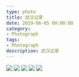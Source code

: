 ```yaml
---
type: photo
title: 武汉记录
date: 2019-06-05 00:00:00
category: 
- Photograph
tags:
- Photograph
description: 武汉记录
---
```


![](http://120.55.88.72:8001/2020/01/29/0263adac53cf5.jpg)
![](http://120.55.88.72:8001/2020/01/29/531d52ca93cc5.jpg)
![](http://120.55.88.72:8001/2020/01/29/45c4651105e5e.jpg)
![](http://120.55.88.72:8001/2020/01/29/63c22549b754a.jpg)
![](http://120.55.88.72:8001/2020/01/29/db5ba158c4414.jpg)